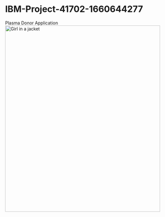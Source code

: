 # IBM-Project-41702-1660644277
Plasma Donor Application
 <img src="img_girl.jpg" alt="Girl in a jacket" style="width:500px;height:600px;"> 
